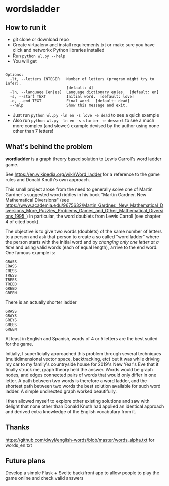 # wordsladder

## How to run it

- git clone or download repo
- Create virtualenv and install requirements.txt or make sure you have click and networkx Python libraries installed
- Run ```python wl.py --help```
- You will get
```Usage: wl.py [OPTIONS]

Options:
  -lt, --letters INTEGER   Number of letters (program might try to infer).
                           [default: 4]
  -ln, --language [en|es]  Language dictionary en|es.  [default: en]
  -s, --start TEXT         Initial word.  [default: love]
  -e, --end TEXT           Final word.  [default: dead]
  --help                   Show this message and exit.
```

- Just run ```python wl.py -ln en -s love -e dead``` to see a quick example
- Also run ```python wl.py -ln en -s starter -e dessert``` to see a much more complex (and slower) example devised by the author using none other than 7 letters!

## What's behind the problem

**wordladder** is a graph theory based solution to Lewis Carroll's word ladder game.

See https://en.wikipedia.org/wiki/Word_ladder for a reference to the game rules and Donald Knuth's own approach.

This small project arose from the need to generally solve one of Martin Gardner's suggested word riddles in his book "Martin Gardner. New Mathematical Diversions" (see https://www.academia.edu/9675632/Martin_Gardner._New_Mathematical_Diversions_More_Puzzles_Problems_Games_and_Other_Mathematical_Diversions_1995_) In particular, the word doublets from Lewis Carroll (see chapter 4 of cited book).

The objective is to give two words (doublets) of the same number of letters to a person and ask that person to create a so called "word ladder" where the person starts with the initial word and by *changing only one letter at a time* and using valid words (each of equal length), arrive to the end word. One famous example is:

```
GRASS
CRASS
CRESS
TRESS
TREES
TREED
GREED
GREEN
```

There is an actually shorter ladder

```
GRASS
GRAYS
GREYS
GREES
GREEN
```

At least in English and Spanish, words of 4 or 5 letters are the best suited for the game.

Initially, I superficially approached this problem through several techniques (multidimensional vector space, backtracking, etc) but it was while driving my car to my family's countryside house for 2019's New Year's Eve that it finally struck me, graph theory held the answer. Words would be graph nodes, and edges connected pairs of words that would only differ in one letter. A path between two words is therefore a word ladder, and the shortest path between two words the best solution available for such word ladder. A simple undirected graph worked beautifully.

I then allowed myself to explore other existing solutions and saw with delight that none other than Donald Knuth had applied an identical approach and derived extra knowledge of the English vocabulary from it.

## Thanks

https://github.com/dwyl/english-words/blob/master/words_alpha.txt for words_en.txt

## Future plans

Develop a simple Flask + Svelte back/front app to allow people to play the game online and check valid answers
